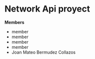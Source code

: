 # Network Api proyect






**Members**

- member
- member
- member
- member
- Joan Mateo Bermudez Collazos
